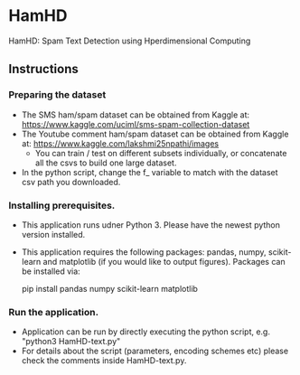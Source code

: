 # HamHD
HamHD: Spam Text Detection using Hperdimensional Computing

## Instructions

### Preparing the dataset
 - The SMS ham/spam dataset can be obtained from Kaggle at: https://www.kaggle.com/uciml/sms-spam-collection-dataset
 - The Youtube comment ham/spam dataset can be obtained from Kaggle at: https://www.kaggle.com/lakshmi25npathi/images 
   - You can train / test on different subsets individually, or concatenate all the csvs to build one large dataset.
 - In the python script, change the f_ variable to match with the dataset csv path you downloaded.


### Installing prerequisites.
 - This application runs udner Python 3. Please have the newest python version installed.
 - This application requires the following packages: pandas, numpy, scikit-learn and matplotlib (if you would like to output figures). Packages can be installed via:
    
    pip install pandas numpy scikit-learn matplotlib


### Run the application.
 - Application can be run by directly executing the python script, e.g. "python3 HamHD-text.py"
 - For details about the script (parameters, encoding schemes etc) please check the comments inside HamHD-text.py.
